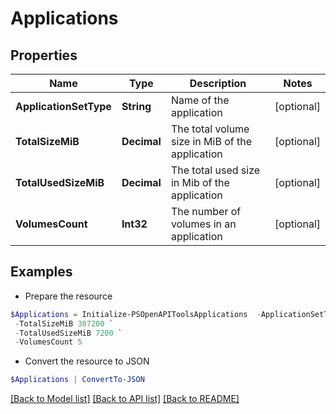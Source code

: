 # Applications
## Properties

Name | Type | Description | Notes
------------ | ------------- | ------------- | -------------
**ApplicationSetType** | **String** | Name of the application | [optional] 
**TotalSizeMiB** | **Decimal** | The total volume size in MiB of the application | [optional] 
**TotalUsedSizeMiB** | **Decimal** | The total used size in Mib of the application | [optional] 
**VolumesCount** | **Int32** | The number of volumes in an application | [optional] 

## Examples

- Prepare the resource
```powershell
$Applications = Initialize-PSOpenAPIToolsApplications  -ApplicationSetType Microsoft Exchange `
 -TotalSizeMiB 307200 `
 -TotalUsedSizeMiB 7200 `
 -VolumesCount 5
```

- Convert the resource to JSON
```powershell
$Applications | ConvertTo-JSON
```

[[Back to Model list]](../README.md#documentation-for-models) [[Back to API list]](../README.md#documentation-for-api-endpoints) [[Back to README]](../README.md)

